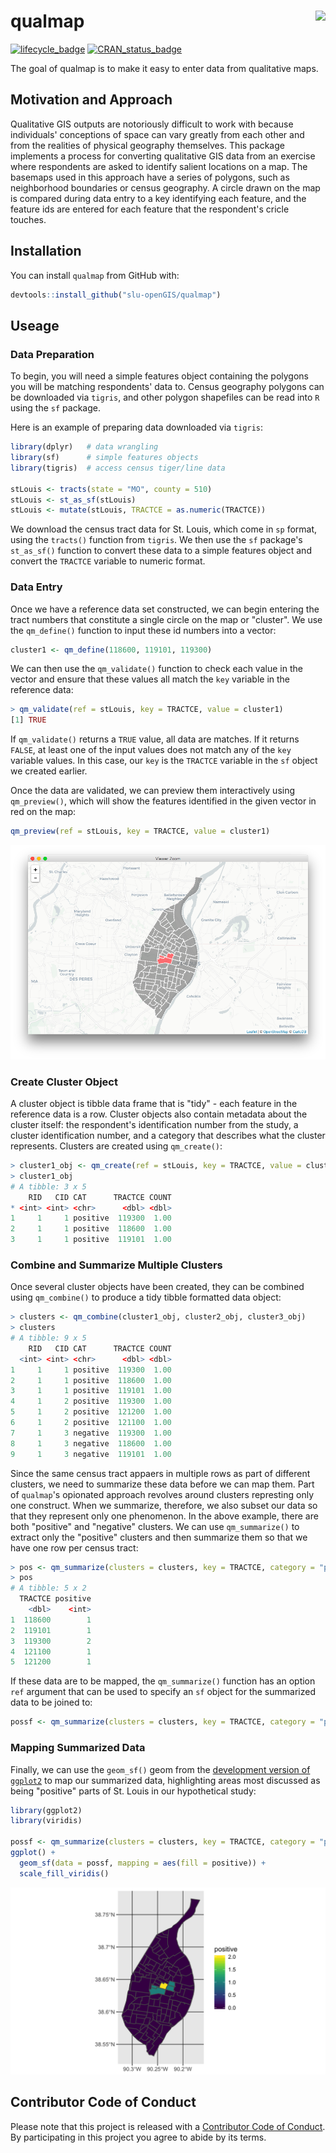 <!-- README.md is generated from README.Rmd. Please edit that file -->
qualmap <img src="https://slu-dss.github.io/img/gisLogoSm.png" align="right" />
===============================================================================

[![lifecycle\_badge](https://img.shields.io/badge/lifecycle-experimental-orange.svg)](https://github.com/slu-openGIS/qualmap) [![CRAN\_status\_badge](http://www.r-pkg.org/badges/version/gateway)](https://cran.r-project.org/package=gateway)

The goal of qualmap is to make it easy to enter data from qualitative maps.

Motivation and Approach
-----------------------

Qualitative GIS outputs are notoriously difficult to work with because individuals' conceptions of space can vary greatly from each other and from the realities of physical geography themselves. This package implements a process for converting qualitative GIS data from an exercise where respondents are asked to identify salient locations on a map. The basemaps used in this approach have a series of polygons, such as neighborhood boundaries or census geography. A circle drawn on the map is compared during data entry to a key identifying each feature, and the feature ids are entered for each feature that the respondent's cricle touches.

Installation
------------

You can install `qualmap` from GitHub with:

``` r
devtools::install_github("slu-openGIS/qualmap")
```

Useage
------

### Data Preparation

To begin, you will need a simple features object containing the polygons you will be matching respondents' data to. Census geography polygons can be downloaded via `tigris`, and other polygon shapefiles can be read into `R` using the `sf` package.

Here is an example of preparing data downloaded via `tigris`:

``` r
library(dplyr)   # data wrangling
library(sf)      # simple features objects
library(tigris)  # access census tiger/line data

stLouis <- tracts(state = "MO", county = 510)
stLouis <- st_as_sf(stLouis)
stLouis <- mutate(stLouis, TRACTCE = as.numeric(TRACTCE))
```

We download the census tract data for St. Louis, which come in `sp` format, using the `tracts()` function from `tigris`. We then use the `sf` package's `st_as_sf()` function to convert these data to a simple features object and convert the `TRACTCE` variable to numeric format.

### Data Entry

Once we have a reference data set constructed, we can begin entering the tract numbers that constitute a single circle on the map or "cluster". We use the `qm_define()` function to input these id numbers into a vector:

``` r
cluster1 <- qm_define(118600, 119101, 119300)
```

We can then use the `qm_validate()` function to check each value in the vector and ensure that these values all match the `key` variable in the reference data:

``` r
> qm_validate(ref = stLouis, key = TRACTCE, value = cluster1)
[1] TRUE
```

If `qm_validate()` returns a `TRUE` value, all data are matches. If it returns `FALSE`, at least one of the input values does not match any of the `key` variable values. In this case, our `key` is the `TRACTCE` variable in the `sf` object we created earlier.

Once the data are validated, we can preview them interactively using `qm_preview()`, which will show the features identified in the given vector in red on the map:

``` r
qm_preview(ref = stLouis, key = TRACTCE, value = cluster1)
```

![](/man/figures/previewMap.png)

### Create Cluster Object

A cluster object is tibble data frame that is "tidy" - each feature in the reference data is a row. Cluster objects also contain metadata about the cluster itself: the respondent's identification number from the study, a cluster identification number, and a category that describes what the cluster represents. Clusters are created using `qm_create()`:

``` r
> cluster1_obj <- qm_create(ref = stLouis, key = TRACTCE, value = cluster1, rid = 1, cid = 1, category = "positive")
> cluster1_obj
# A tibble: 3 x 5
    RID   CID CAT      TRACTCE COUNT
* <int> <int> <chr>      <dbl> <dbl>
1     1     1 positive  119300  1.00
2     1     1 positive  118600  1.00
3     1     1 positive  119101  1.00
```

### Combine and Summarize Multiple Clusters

Once several cluster objects have been created, they can be combined using `qm_combine()` to produce a tidy tibble formatted data object:

``` r
> clusters <- qm_combine(cluster1_obj, cluster2_obj, cluster3_obj)
> clusters
# A tibble: 9 x 5
    RID   CID CAT      TRACTCE COUNT
  <int> <int> <chr>      <dbl> <dbl>
1     1     1 positive  119300  1.00
2     1     1 positive  118600  1.00
3     1     1 positive  119101  1.00
4     1     2 positive  119300  1.00
5     1     2 positive  121200  1.00
6     1     2 positive  121100  1.00
7     1     3 negative  119300  1.00
8     1     3 negative  118600  1.00
9     1     3 negative  119101  1.00
```

Since the same census tract appaers in multiple rows as part of different clusters, we need to summarize these data before we can map them. Part of `qualmap`'s opionated approach revolves around clusters represting only one construct. When we summarize, therefore, we also subset our data so that they represent only one phenomenon. In the above example, there are both "positive" and "negative" clusters. We can use `qm_summarize()` to extract only the "positive" clusters and then summarize them so that we have one row per census tract:

``` r
> pos <- qm_summarize(clusters = clusters, key = TRACTCE, category = "positive")
> pos
# A tibble: 5 x 2
  TRACTCE positive
    <dbl>    <int>
1  118600        1
2  119101        1
3  119300        2
4  121100        1
5  121200        1
```

If these data are to be mapped, the `qm_summarize()` function has an option `ref` argument that can be used to specify an `sf` object for the summarized data to be joined to:

``` r
possf <- qm_summarize(clusters = clusters, key = TRACTCE, category = "positive", ref = stLouis)
```

### Mapping Summarized Data

Finally, we can use the `geom_sf()` geom from the [development version of `ggplot2`](https://github.com/tidyverse/ggplot2) to map our summarized data, highlighting areas most discussed as being "positive" parts of St. Louis in our hypothetical study:

``` r
library(ggplot2)
library(viridis)

possf <- qm_summarize(clusters = clusters, key = TRACTCE, category = "positive", ref = stLouis)
ggplot() + 
  geom_sf(data = possf, mapping = aes(fill = positive)) + 
  scale_fill_viridis()
```

![](/man/figures/exampleMap.png)

Contributor Code of Conduct
---------------------------

Please note that this project is released with a [Contributor Code of Conduct](CONDUCT.md). By participating in this project you agree to abide by its terms.
